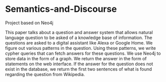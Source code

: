# Semantics-and-Discourse
Project based on Neo4j

This paper talks about a question and answer system that allows natural language question to be asked of
a knowledge base of information. The questions are asked to a digital assistant like Alexa or Google Home.
We figure out various patterns in the question. Using these patterns, we write cypher queries that can fetch
answers for these questions. We use Neo4j to store data in the form of a graph. We return the answer in
the form of statements on the web interface. If the answer for the question does not exist in the database,
we return the first two sentences of what is found regarding the question from Wikipedia.
